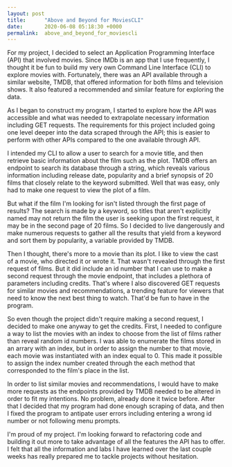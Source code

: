 ```yaml
---
layout: post
title:      "Above and Beyond for MoviesCLI"
date:       2020-06-08 05:18:30 +0000
permalink:  above_and_beyond_for_moviescli
---
```



For my project, I decided to select an Application Programming Interface (API) that involved movies. Since IMDb is an app that I use frequently, I thought it be fun to build my very own Command Line Interface (CLI) to explore movies with. Fortunately, there was an API available through a similar website, TMDB, that offered information for both films and television shows. It also featured a recommended and similar feature for exploring the data.

As I began to construct my program, I started to explore how the API was accessible and what was needed to extrapolate necessary information including GET requests. The requirements for this project included going one level deeper into the data scraped through the API; this is easier to perform with other APIs compared to the one available through API. 

I intended my CLI to allow a user to search for a movie title, and then retrieve basic information about the film such as the plot. TMDB offers an endpoint to search its database through a string, which reveals various information including release date, popularity and a brief synopsis of 20 films that closely relate to the keyword submitted. Well that was easy, only had to make one request to view the plot of a film. 

But what if the film I'm looking for isn't listed through the first page of results? The search is made by a keyword, so titles that aren't explicitly named may not return the film the user is seeking upon the first request, it may be in the second page of 20 films. So I decided to live dangerously and make numerous requests to gather all the results that yield from a keyword and sort them by popularity, a variable provided by TMDB.

Then I thought, there's more to a movie than its plot. I like to view the cast of a movie, who directed it or wrote it. That wasn't revealed through the first request of films. But it did include an id number that I can use to make a second request through the movie endpoint, that includes a plethora of parameters including credits. That's where I also discovered GET requests for similar movies and recommendations, a trending feature for viewers that need to know the next best thing to watch. That'd be fun to have in the program.

So even though the project didn't require making a second request, I decided to make one anyway to get the credits. First, I needed to configure a way to list the movies with an index to choose from the list of films rather than reveal random id numbers. I was able to enumerate the films stored in an arrary with an index, but in order to assign the number to that movie, each movie was instantiated with an index equal to 0. This made it possible to assign the index number created through the each method that corresponded to the film's place in the list.

In order to list similar movies and recommendations, I would have to make more requests as the endpoints provided by TMDB needed to be altered in order to fit my intentions. No problem, already done it twice before. After that I decided that my program had done enough scraping of data, and then I fixed the program to antipate user errors including entering a wrong id number or not following menu prompts.

I'm proud of my project. I'm looking forward to refactoring code and building it out more to take advantage of all the features the API has to offer. I felt that all the information and labs I have learned over the last couple weeks has really prepared me to tackle projects without hesitation.
